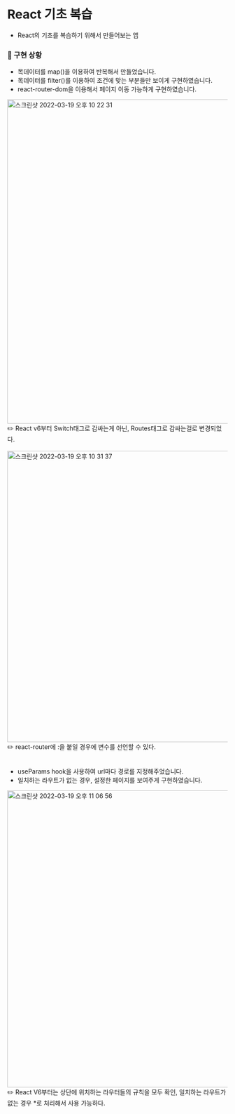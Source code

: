 # React 기초 복습

- React의 기초를 복습하기 위해서 만들어보는 앱

### 📌 구현 상황 
- 목데이터를 map()을 이용하여 반복해서 만들었습니다. 
- 목데이터를 filter()를 이용하여 조건에 맞는 부분들만 보이게 구현하였습니다.
- react-router-dom을 이용해서 페이지 이동 가능하게 구현하였습니다. 
<img width="739" alt="스크린샷 2022-03-19 오후 10 22 31" src="https://user-images.githubusercontent.com/89238394/159124055-0f3fa8ec-9a35-4305-afa8-e82bbda84064.png">
✏️ React v6부터 Switch태그로 감싸는게 아닌, Routes태그로 감싸는걸로 변경되었다. 
<br>
<br>

<img width="664" alt="스크린샷 2022-03-19 오후 10 31 37" src="https://user-images.githubusercontent.com/89238394/159124248-0fb46a0e-7990-4474-8901-223339902955.png">
✏️ react-router에 :을 붙일 경우에 변수를 선언할 수 있다. 
<br>
<br>

- useParams hook을 사용하여 url마다 경로를 지정해주었습니다. 
- 일치하는 라우트가 없는 경우, 설정한 페이지를 보여주게 구현하였습니다. 
<img width="677" alt="스크린샷 2022-03-19 오후 11 06 56" src="https://user-images.githubusercontent.com/89238394/159124519-74f3eade-9756-4827-8ab5-4e5a455b7c6a.png">
✏️ React V6부터는 상단에 위치하는 라우터들의 규칙을 모두 확인, 일치하는 라우트가 없는 경우 *로 처리해서 사용 가능하다. 
